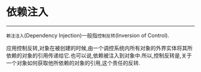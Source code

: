 # 依赖注入

---

`赖注注入`(Dependency Injection)一般指`控制反转`(Inversion of Control).

应用控制反转,对象在被创建的时候,由一个调控系统内所有对象的外界实体将其所依赖的对象的引用传递给它.也可以说,依赖被注入到对象中.所以,控制反转是,关于一个对象如何获取他所依赖的对象的引用,这个责任的反转.






